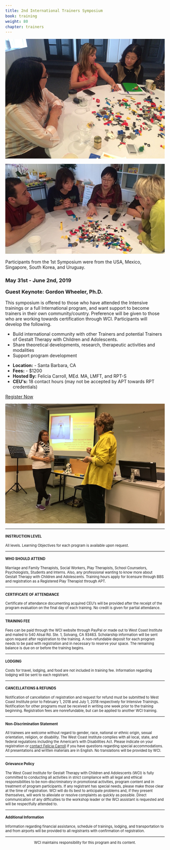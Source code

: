 ```yaml
---
title: 2nd International Trainers Symposium
book: training
weight: 80
chapter: trainers
---
```

<div class="row">
    <div class="col col-sm-6">
        <p><img src="/assets/img/trainers1.jpg" class="img-responsive img-thumbnail" /></p>
        <p><img src="/assets/img/trainers2.jpg" class="img-responsive img-thumbnail" /></p>
        <p>Participants from the 1st Symposium were from the USA, Mexico, Singapore, South Korea, and Uruguay.</p>
    </div>
    <div class="col col-sm-6">
        <div class="panel panel-default">
            <div class="panel panel-heading" style="margin-bottom: 0;">
                <h3 class="panel-title header-title">May 31st - June 2nd, 2019</h3>
            </div>
            <div class="panel-body">
                <h3 style="margin-top: 0;">Guest Keynote: Gordon Wheeler, Ph.D.</h3>
                <p>This symposium is offered to those who have attended the Intensive trainings or a full International program, and want support to become trainers in their own community/country. Preference will be given to those who are working towards certification through WCI. Participants will develop the following.</p>
                <p>
                    <ul>
                        <li>Build international community with other Trainers and potential Trainers of Gestalt Therapy with Children and Adolescents.</li>
                        <li>Share theoretical developments, research, therapeutic activities and modalities</li>
                        <li>Support program development</li>
                    </ul>
                </p>
                <ul class="list-group">
                    <li class="list-group-item"><strong>Location:</strong> - Santa Barbara, CA</li>
                    <li class="list-group-item"><strong>Fees:</strong> - $1200</li>
                    <li class="list-group-item"><strong>Hosted By:</strong> Felicia Carroll, MEd. MA, LMFT, and RPT-S</li>
                    <li class="list-group-item"><strong>CEU's:</strong> 18 contact hours (may not be accepted by APT towards RPT credentials)</li>
                </ul>
            </div>
            <div class="panel-footer">
                <a href="/register" class="btn btn-danger btn-block">Register Now</a>
            </div>
        </div>
        <p><img src="/assets/img/trainers4.jpg" class="img-responsive img-thumbnail" /></p>
    </div>
</div>
<div style="font-size: 0.8em;">
    <hr>
    <div class="row">
      <div class="col col-sm-8 col-sm-offset-2">
        <h4><strong>INSTRUCTION LEVEL</strong></h4>
        <p>All levels. Learning Objectives for each program is available upon request.</p>
      </div>
    </div>
    <hr>
    <div class="row">
      <div class="col col-sm-8 col-sm-offset-2">
        <h4><strong>WHO SHOULD ATTEND</strong></h4>
        <p>Marriage and Family Therapists, Social Workers,  Play Therapists, School Counselors, Psychologists, Students and Interns.  Also, any professional wanting to know more about Gestalt Therapy with Children and Adolescents. Training hours apply for licensure through BBS and registration as a Registered Play Therapist through APT.</p>
      </div>
    </div>
    <hr>
    <div class="row">
      <div class="col col-sm-8 col-sm-offset-2">
        <h4><strong>CERTIFICATE OF ATTENDANCE</strong></h4>
        <p>Certificate of attendance documenting acquired CEU’s will be provided after the receipt of the program evaluation on the final day of each training.   No credit is given for partial attendance.</p>
      </div>
    </div>
    <hr>
    <div class="row">
      <div class="col col-sm-8 col-sm-offset-2">
        <h4><strong>TRAINING FEE</strong></h4>
        <p>Fees can be paid through the WCI website through PayPal or made out to West Coast Institute and mailed to 540 Alisal Rd. Ste. 1, Solvang, CA  93463.  Scholarship information will be sent upon request after registration to the training. A non-refundable deposit for each program needs to be paid with registration and in necessary to reserve your space. The remaining balance is due on or before the training begins.</p>
      </div>
    </div>
    <hr>
    <div class="row">
      <div class="col col-sm-8 col-sm-offset-2">
        <h4><strong>LODGING</strong></h4>
        <p>Costs for travel, lodging, and food are not included in training fee.  Information regarding lodging will be sent to each registrant.</p>
      </div>
    </div>
    <hr>
    <div class="row">
      <div class="col col-sm-8 col-sm-offset-2">
        <h4><strong>CANCELLATIONS & REFUNDS</strong></h4>
        <p>Notification of cancellation of registration and request for refund must be submitted to West Coast Institute prior to February 1, 2018 and July 1, 2018 respectively for Intensive Trainings.  Notification for other programs must be received in writing one week prior to the training beginning. Registration fees are nonrefundable, but can be applied to another WCI training.</p>
      </div>
    </div>
    <hr>
    <div class="row">
      <div class="col col-sm-8 col-sm-offset-2">
        <h4><strong>Non-Discrimination Statement</strong></h4>
        <p>All trainees are welcome without regard to gender, race, national or ethnic origin, sexual orientation, religion, or disability. The West Coast Institute complies with all local, state, and federal regulations including the American’s with Disabilities Act. Please indicate on your registration or <a href="/contact">contact Felicia Carroll</a> if you have questions regarding special accommodations. All presentations and written materials are in English. No translations will be provided by WCI.</p>
      </div>
    </div>
    <hr>
    <div class="row">
      <div class="col col-sm-8 col-sm-offset-2">
        <h4><strong>Grievance Policy</strong></h4>
        <p>The West Coast Institute for Gestalt Therapy with Children and Adolescents (WCI) is fully committed to conducting all activities in strict compliance with all legal and ethical responsibilities to be non-discriminatory in promotional activities, program content and in treatment of program participants. If any registrant has special needs, please make those clear at the time of registration.   WCI will do its best to anticipate problems and, if they present themselves, will work to alleviate or resolve complaints as quickly as possible.  Direct communication of any difficulties to the workshop leader or the WCI assistant is requested and will be respectfully attended to.</p>
      </div>
    </div>
    <hr>
    <div class="row">
      <div class="col col-sm-8 col-sm-offset-2">
        <h4><strong>Additional Information</strong></h4>
        <p>Information regarding financial assistance, schedule of trainings, lodging, and transportation to and from airports will be provided to all registrants with confirmation of registration.</p>
      </div>
    </div>
    <hr>
    <div class="row">
      <div class="col col-sm-8 col-sm-offset-2" style="text-align:center;">
        <p>WCI maintains responsibility for this program and its content.</p>
      </div>
    </div>
</div>

